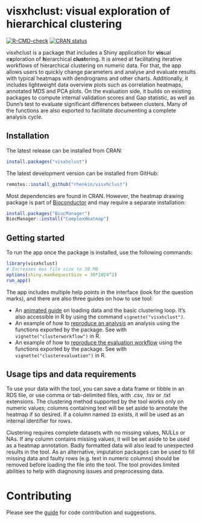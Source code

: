 
<!-- README.md is generated from README.Rmd. Please edit that file -->

# visxhclust: visual exploration of hierarchical clustering

<!-- badges: start -->

[![R-CMD-check](https://github.com/rhenkin/visxhclust/workflows/R-CMD-check/badge.svg)](https://github.com/rhenkin/visxhclust/actions)
[![CRAN
status](https://www.r-pkg.org/badges/version/visxhclust)](https://CRAN.R-project.org/package=visxhclust)
<!-- badges: end -->

visxhclust is a package that includes a Shiny application for **vis**ual
e**x**ploration of **h**ierarchical **clust**ering. It is aimed at
facilitating iterative workflows of hierarchical clustering on numeric
data. For that, the app allows users to quickly change parameters and
analyse and evaluate results with typical heatmaps with dendrograms and
other charts. Additionally, it includes lightweight data overview plots
such as correlation heatmaps, annotated MDS and PCA plots. On the
evaluation side, it builds on existing packages to compute internal
validation scores and Gap statistic, as well as Dunn’s test to evaluate
significant differences between clusters. Many of the functions are also
exported to facilitate documenting a complete analysis cycle.

## Installation

The latest release can be installed from CRAN:

``` r
install.packages("visxhclust")
```

The latest development version can be installed from GitHub:

``` r
remotes::install_github("rhenkin/visxhclust")
```

Most dependencies are found in CRAN. However, the heatmap drawing
package is part of [Bioconductor](http://www.bioconductor.org/) and may
require a separate installation:

``` r
install.packages("BiocManager")
BiocManager::install("ComplexHeatmap")
```

## Getting started

To run the app once the package is installed, use the following
commands:

``` r
library(visxhclust)
# Increases max file size to 30 MB
options(shiny.maxRequestSize = 30*1024^2)
run_app()
```

The app includes multiple help points in the interface (look for the
question marks), and there are also three guides on how to use tool:

-   An [animated
    guide](https://rhenkin.github.io/visxhclust/articles/visxhclust.html)
    on loading data and the basic clustering loop. It’s also accessible
    in R by using the command `vignette("visxhclust")`.
-   An example of how to [reproduce an
    analysis](https://rhenkin.github.io/visxhclust/articles/clusterworkflow.html)
    an analysis using the functions exported by the package. See with
    `vignette("clusterworkflow")` in R.
-   An example of how to [reproduce the evaluation
    workflow](https://rhenkin.github.io/visxhclust/articles/clusterevaluation.html)
    using the functions exported by the package. See with
    `vignette("clusterevaluation")` in R.

## Usage tips and data requirements

To use your data with the tool, you can save a data frame or tibble in
an RDS file, or use comma or tab-delimited files, with .csv, .tsv or
.txt extensions. The clustering method supported by the tool works only
on numeric values; columns containing text will be set aside to annotate
the heatmap if so desired. If a column named `ID` exists, it will be
used as an internal identifier for rows.

Clustering requires complete datasets with no missing values, NULLs or
NAs. If any column contains missing values, it will be set aside to be
used as a heatmap annotation. Badly formatted data will also lead to
unexpected results in the tool. As an alternative, imputation packages
can be used to fill missing data and faulty rows (e.g. text in numeric
columns) should be removed before loading the file into the tool. The
tool provides limited abilities to help with diagnosing issues and
preprocessing data.

# Contributing

Please see the
[guide](https://github.com/rhenkin/visxhclust/blob/master/CONTRIBUTING.md)
for code contribution and suggestions.
